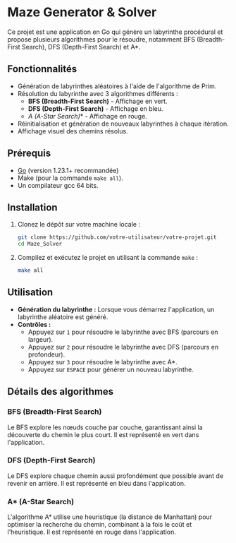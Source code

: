 # Maze Generator & Solver

Ce projet est une application en Go qui génère un labyrinthe procédural et propose plusieurs algorithmes pour le résoudre, notamment BFS (Breadth-First Search), DFS (Depth-First Search) et A*.

## Fonctionnalités

- Génération de labyrinthes aléatoires à l'aide de l'algorithme de Prim.
- Résolution du labyrinthe avec 3 algorithmes différents :
  - **BFS (Breadth-First Search)** - Affichage en vert.
  - **DFS (Depth-First Search)** - Affichage en bleu.
  - **A* (A-Star Search)** - Affichage en rouge.
- Réinitialisation et génération de nouveaux labyrinthes à chaque itération.
- Affichage visuel des chemins résolus.

## Prérequis

- [Go](https://golang.org/doc/install) (version 1.23.1+ recommandée)
- Make (pour la commande `make all`).
- Un compilateur gcc 64 bits.

## Installation

1. Clonez le dépôt sur votre machine locale :

    ```bash
    git clone https://github.com/votre-utilisateur/votre-projet.git
    cd Maze_Solver
    ```

1. Compilez et exécutez le projet en utilisant la commande `make` :

    ```bash
    make all
    ```

## Utilisation

- **Génération du labyrinthe :** Lorsque vous démarrez l'application, un labyrinthe aléatoire est généré.
- **Contrôles :**
  - Appuyez sur `1` pour résoudre le labyrinthe avec BFS (parcours en largeur).
  - Appuyez sur `2` pour résoudre le labyrinthe avec DFS (parcours en profondeur).
  - Appuyez sur `3` pour résoudre le labyrinthe avec A*.
  - Appuyez sur `ESPACE` pour générer un nouveau labyrinthe.

## Détails des algorithmes

### BFS (Breadth-First Search)
Le BFS explore les nœuds couche par couche, garantissant ainsi la découverte du chemin le plus court. Il est représenté en vert dans l'application.

### DFS (Depth-First Search)
Le DFS explore chaque chemin aussi profondément que possible avant de revenir en arrière. Il est représenté en bleu dans l'application.

### A* (A-Star Search)
L'algorithme A* utilise une heuristique (la distance de Manhattan) pour optimiser la recherche du chemin, combinant à la fois le coût et l'heuristique. Il est représenté en rouge dans l'application.
